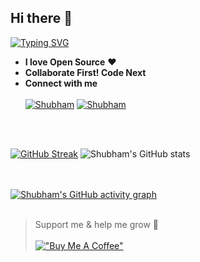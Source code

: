 ## Hi there 👋
[![Typing SVG](https://readme-typing-svg.herokuapp.com?color=FF355E&lines=I+am+a+Self+taught+developer)](https://git.io/KukretiShubham)
- **I love Open Source** ❤️ 
- **Collaborate First! Code Next**
- **Connect with me** <br></br>
[![Shubham](https://img.icons8.com/color/48/000000/twitter--v1.png)](https://twitter.com/ShubhamKukretii) [![Shubham](https://img.icons8.com/fluency/48/000000/linkedin.png)](https://www.linkedin.com/in/shubhamkukreti/)

<br></br>

[![GitHub Streak](https://github-readme-streak-stats.herokuapp.com?user=KukretiShubham&theme=radical)](https://git.io/streak-stats) ![Shubham's GitHub stats](https://github-readme-stats.vercel.app/api?username=KukretiShubham&show_icons=true&theme=radical&count_private=true)

<br></br>
[![Shubham's GitHub activity graph](https://activity-graph.herokuapp.com/graph?username=KukretiShubham&theme=redical&hide_border=true)](https://git.io/KukretiShubham)
<br></br>
> Support me & help me grow 🤗
<br></br>
[!["Buy Me A Coffee"](https://www.buymeacoffee.com/assets/img/custom_images/orange_img.png)](https://www.buymeacoffee.com/shubhamkukreti)

